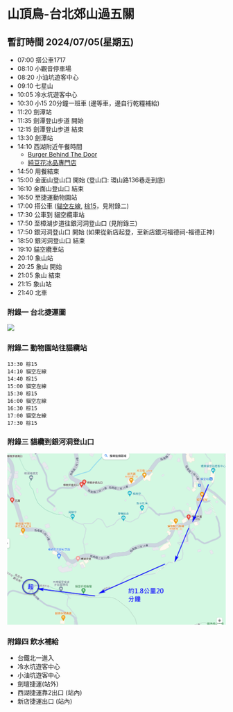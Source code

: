 # 山頂鳥-台北郊山過五關
## 暫訂時間 2024/07/05(星期五)
- 07:00 搭公車1717
- 08:10 小觀音停車場
- 08:20 小油坑遊客中心
- 09:10 七星山
- 10:05 冷水坑遊客中心 
- 10:30 小15 20分鐘一班車 (邊等車，邊自行乾糧補給)
- 11:20 劍潭站
- 11:35 劍潭登山步道 開始
- 12:15 劍潭登山步道 結束
- 13:30 劍潭站
- 14:10 西湖附近午餐時間 
    - [Burger Behind The Door](https://maps.app.goo.gl/g2UhCo8Cb1coGQ427)
    - [純豆花冰品專門店](https://maps.app.goo.gl/RSZ2p8CRyV23bW1P6)
- 14:50 用餐結束
- 15:00 金面山登山口 開始 (登山口: 環山路136巷走到底)
- 16:10 金面山登山口 結束
- 16:50 至捷運動物園站 
- 17:00 搭公車 ([貓空左線](https://ebus.gov.taipei/EBus/VsSimpleMap?routeid=0162002200), [棕15](https://ebus.gov.taipei/EBus/VsSimpleMap?routeid=0114001500&gb=0)，見附錄二)
- 17:30 公車到 貓空纜車站
- 17:50 至樟湖步道往銀河洞登山口 (見附錄三)
- 17:50 銀河洞登山口 開始 (如果從新店起登，至新店銀河福德祠-福德正神)
- 18:50 銀河洞登山口 結束
- 19:10 貓空纜車站
- 20:10 象山站
- 20:25 象山 開始
- 21:05 象山 結束
- 21:15 象山站
- 21:40 北車



### 附錄一 台北捷運圖
<img src="https://web.metro.taipei/pages/assets/images/routemap2023n.png" />

### 附錄二 動物園站往貓纜站
```
13:30 棕15
14:10 貓空左線
14:40 棕15
15:00 貓空左線
15:30 棕15
16:00 貓空左線
16:30 棕15
17:00 貓空左線
17:30 棕15
```

### 附錄三 貓纜到銀河洞登山口
<img src="銀河洞-貓纜至銀河洞登山口.png" />

### 附錄四 飲水補給
- 台鐵北一進入
- 冷水坑遊客中心
- 小油坑遊客中心
- 劍壇捷運(站外)
- 西湖捷運靠2出口 (站內)
- 新店捷運出口 (站內)